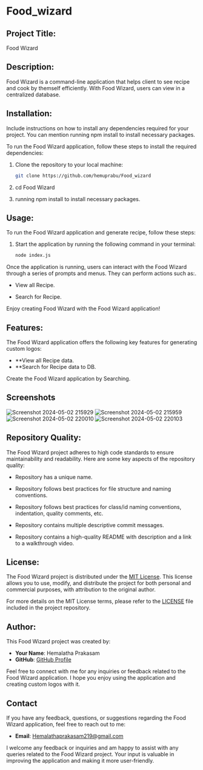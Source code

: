 # Food_wizard

## Project Title:

Food Wizard

## Description:

Food Wizard is a command-line application that helps client to see recipe and cook by themself efficiently. With Food Wizard, users can  view in a centralized database.

## Installation:

Include instructions on how to install any dependencies required for your project. You can mention running npm install to install necessary packages.

To run the Food Wizard application, follow these steps to install the required dependencies:

1. Clone the repository to your local machine:
   ```bash
   git clone https://github.com/hemuprabu/Food_wizard

2. cd Food Wizard

3. running npm install to install necessary packages.

## Usage:

To run the Food Wizard application and generate recipe, follow these steps:

1. Start the application by running the following command in your terminal:
   ``` bash
   node index.js
   ```

Once the application is running, users can interact with the Food Wizard through a series of prompts and menus. They can perform actions such as:.

- View all Recipe.

- Search for Recipe.


Enjoy creating Food Wizard with the Food Wizard application!

## Features:

The  Food Wizard application offers the following key features for generating custom logos:

- **View all Recipe data.
- **Search for Recipe data to DB.

Create the Food Wizard application by Searching.

## Screenshots

![Screenshot 2024-05-02 215929](https://github.com/hemuprabu/Food_wizard/assets/108079829/cb0182a5-a163-4dcf-8ed0-fbc4fd7bef27)
![Screenshot 2024-05-02 215959](https://github.com/hemuprabu/Food_wizard/assets/108079829/f638d4f1-b9cd-4ce8-8538-2794481f4717)
![Screenshot 2024-05-02 220010](https://github.com/hemuprabu/Food_wizard/assets/108079829/7b5cd1be-a355-4f99-aa1f-1b99a1a158c7)
![Screenshot 2024-05-02 220103](https://github.com/hemuprabu/Food_wizard/assets/108079829/bc1718ea-9610-4d9a-a040-ea3276df6ddc)


## Repository Quality:

The Food Wizard project adheres to high code standards to ensure maintainability and readability. Here are some key aspects of the repository quality:

* Repository has a unique name.

* Repository follows best practices for file structure and naming conventions.

* Repository follows best practices for class/id naming conventions, indentation, quality comments, etc.

* Repository contains multiple descriptive commit messages.

* Repository contains a high-quality README with description and a link to a walkthrough video.


## License:

The Food Wizard project is distributed under the [MIT License](https://opensource.org/licenses/MIT). This license allows you to use, modify, and distribute the project for both personal and commercial purposes, with attribution to the original author.

For more details on the MIT License terms, please refer to the [LICENSE](./LICENSE) file included in the project repository.

## Author:

This Food Wizard project was created by:

- **Your Name**: Hemalatha Prakasam
- **GitHub**: [GitHub Profile](https://github.com/hemuprabu)

Feel free to connect with me for any inquiries or feedback related to the Food Wizard application. I hope you enjoy using the application and creating custom logos with it.

## Contact

If you have any feedback, questions, or suggestions regarding the Food Wizard application, feel free to reach out to me:

- **Email**: Hemalathaprakasam219@gmail.com

I welcome any feedback or inquiries and am happy to assist with any queries related to the Food Wizard project. Your input is valuable in improving the application and making it more user-friendly.


